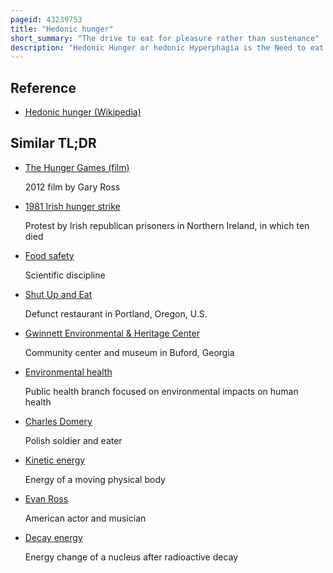```yaml
---
pageid: 43239753
title: "Hedonic hunger"
short_summary: "The drive to eat for pleasure rather than sustenance"
description: "Hedonic Hunger or hedonic Hyperphagia is the Need to eat to obtain Pleasure in the Absence of an Energy Deficit. Some Foods may have a high Hedonic Rating or Individuals may have increased Susceptibility to environmental Food Indices. A weight Loss Program may focus on stopping or compensating for an unhealthy Appetite. Therapeutic Interventions may influence hedonic Eating Behavior."
---
```


## Reference

- [Hedonic hunger (Wikipedia)](https://en.wikipedia.org/?curid=43239753)

## Similar TL;DR

- [The Hunger Games (film)](/tldr/en/the-hunger-games-film)

  2012 film by Gary Ross

- [1981 Irish hunger strike](/tldr/en/1981-irish-hunger-strike)

  Protest by Irish republican prisoners in Northern Ireland, in which ten died

- [Food safety](/tldr/en/food-safety)

  Scientific discipline

- [Shut Up and Eat](/tldr/en/shut-up-and-eat)

  Defunct restaurant in Portland, Oregon, U.S.

- [Gwinnett Environmental & Heritage Center](/tldr/en/gwinnett-environmental-heritage-center)

  Community center and museum in Buford, Georgia

- [Environmental health](/tldr/en/environmental-health)

  Public health branch focused on environmental impacts on human health

- [Charles Domery](/tldr/en/charles-domery)

  Polish soldier and eater

- [Kinetic energy](/tldr/en/kinetic-energy)

  Energy of a moving physical body

- [Evan Ross](/tldr/en/evan-ross)

  American actor and musician

- [Decay energy](/tldr/en/decay-energy)

  Energy change of a nucleus after radioactive decay

